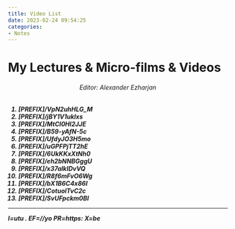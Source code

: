 ```yaml
---
title: Video List
date: 2023-02-24 09:54:25
categories:
- Notes
---
```


# My Lectures & Micro-films & Videos


<h6 align="center">Editor: Alexander Ezharjan<h6>

<b>
<b>
<b>


1. [PREFIX]/VpN2uhHLG_M
2. [PREFIX]/jBY1V1uklxs
3. [PREFIX]/MtCl0HI2JJE
4. [PREFIX]/B59-yAfN-5c
5. [PREFIX]/UfdyJO3H5mo
6. [PREFIX]/uGPFPjTT2hE
7. [PREFIX]/6UkKKxXtNh0
8. [PREFIX]/eh2bNNBGggU
9. [PREFIX]/x37alkIDvVQ
10. [PREFIX]/R8f6mFvO6Wg
11. [PREFIX]/bX1B6C4x86I
12. [PREFIX]/CotuolTvC2c
13. [PREFIX]/SvUFpckm0BI



<b>
<b>
<b>
<b>


---

I=utu
.
EF=//yo
PR=https:
X=be